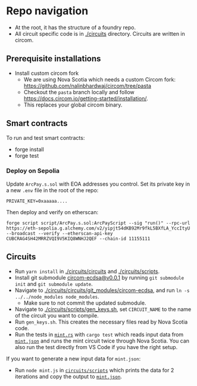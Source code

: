 # Repo navigation

- At the root, it has the structure of a foundry repo.
- All circuit specific code is in [./circuits](./circuits) directory. Circuits are written in circom.

## Prerequisite installations
- Install custom circom fork
  -  We are using Nova Scotia which needs a custom Circom fork: https://github.com/nalinbhardwaj/circom/tree/pasta
  - Checkout the `pasta` branch locally and follow https://docs.circom.io/getting-started/installation/.
  - This replaces your global circom binary.

## Smart contracts

To run and test smart contracts:
- forge install
- forge test

### Deploy on Sepolia
Update `ArcPay.s.sol` with EOA addresses you control. Set its private key in a new `.env` file in the root of the repo:
```
PRIVATE_KEY=0xaaaaa....
```
Then deploy and verify on etherscan:
```
forge script script/ArcPay.s.sol:ArcPayScript --sig "run()" --rpc-url https://eth-sepolia.g.alchemy.com/v2/yipjt54dKB92Mr9fkL5BXfLA_YccItyU --broadcast --verify --etherscan-api-key CUBCRAG4SH42MRRZVQI9V5KIQ8WNHJ2QEF --chain-id 11155111
```

## Circuits
- Run `yarn install` in [./circuits/circuits](./circuits/circuits) and [./circuits/scripts](./circuits/scripts).
- Install git submodule [circom-ecdsa@v0.0.1](https://github.com/0xPARC/circom-ecdsa/releases/tag/v0.0.1) by running `git submodule init` and `git submodule update`.
- Navigate to [./circuits/circuits/git_modules/circom-ecdsa](./circuits/circuits/git_modules/circom-ecdsa), and run `ln -s  ../../node_modules node_modules`.
  - Make sure to not commit the updated submodule.
- Navigate to [./circuits/scripts/gen_keys.sh](./circuits/scripts/gen_keys.sh), set `CIRCUIT_NAME` to the name of the circuit you want to compile.
- Run `gen_keys.sh`. This creates the necessary files read by Nova Scotia code.
- Run the tests in [`mint.rs`](./circuits/src/mint.rs) with `cargo test` which reads input data from [`mint.json`](./circuits/inputs/mint.json`) and runs the mint circuit twice through Nova Scotia. You can also run the test directly from VS Code if you have the right setup.

If you want to generate a new input data for `mint.json`:
- Run `node mint.js` in [`circuits/scripts`](./circuits/scripts/) which prints the data for 2 iterations and copy the output to [`mint.json`](./circuits/inputs/mint.json`).
